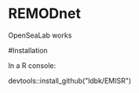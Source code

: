 # REMODnet
OpenSeaLab works

#Installation

In a R console:

devtools::install_github("ldbk/EMISR")
